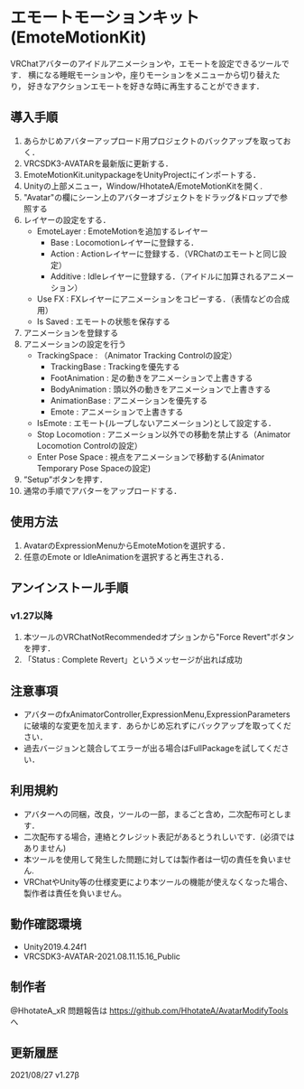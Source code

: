 # エモートモーションキット(EmoteMotionKit)

VRChatアバターのアイドルアニメーションや，エモートを設定できるツールです．
横になる睡眠モーションや，座りモーションをメニューから切り替えたり，
好きなアクションエモートを好きな時に再生することができます．

## 導入手順
1. あらかじめアバターアップロード用プロジェクトのバックアップを取っておく．
2. VRCSDK3-AVATARを最新版に更新する．
3. EmoteMotionKit.unitypackageをUnityProjectにインポートする．
4. Unityの上部メニュー，Window/HhotateA/EmoteMotionKitを開く.
5. "Avatar"の欄にシーン上のアバターオブジェクトをドラッグ&ドロップで参照する
6. レイヤーの設定をする．
    - EmoteLayer : EmoteMotionを追加するレイヤー
        - Base : Locomotionレイヤーに登録する．
        - Action : Actionレイヤーに登録する．（VRChatのエモートと同じ設定）
        - Additive : Idleレイヤーに登録する．（アイドルに加算されるアニメーション）
    - Use FX : FXレイヤーにアニメーションをコピーする．（表情などの合成用）
    - Is Saved : エモートの状態を保存する
7. アニメーションを登録する
8. アニメーションの設定を行う
    - TrackingSpace : （Animator Tracking Controlの設定）
        - TrackingBase : Trackingを優先する
        - FootAnimation : 足の動きをアニメーションで上書きする
        - BodyAnimation : 頭以外の動きをアニメーションで上書きする
        - AnimationBase : アニメーションを優先する
        - Emote : アニメーションで上書きする
    - IsEmote : エモート(ループしないアニメーション)として設定する．
    - Stop Locomotion : アニメーション以外での移動を禁止する（Animator Locomotion Controlの設定）
    - Enter Pose Space : 視点をアニメーションで移動する(Animator Temporary Pose Spaceの設定)
9. ”Setup”ボタンを押す．
10. 通常の手順でアバターをアップロードする．

## 使用方法
1. AvatarのExpressionMenuからEmoteMotionを選択する．
2. 任意のEmote or IdleAnimationを選択すると再生される．

## アンインストール手順
### v1.27以降
 1. 本ツールのVRChatNotRecommendedオプションから"Force Revert"ボタンを押す．
 2. 「Status : Complete Revert」というメッセージが出れば成功

## 注意事項
- アバターのfxAnimatorController,ExpressionMenu,ExpressionParametersに破壊的な変更を加えます．あらかじめ忘れずにバックアップを取ってください．
- 過去バージョンと競合してエラーが出る場合はFullPackageを試してください．

## 利用規約
- アバターへの同梱，改良，ツールの一部，まるごと含め，二次配布可とします．
- 二次配布する場合，連絡とクレジット表記があるとうれしいです．(必須ではありません)
- 本ツールを使用して発生した問題に対しては製作者は一切の責任を負いません.
- VRChatやUnity等の仕様変更により本ツールの機能が使えなくなった場合、製作者は責任を負いません。

## 動作確認環境
- Unity2019.4.24f1
- VRCSDK3-AVATAR-2021.08.11.15.16_Public

## 制作者
@HhotateA_xR
問題報告は https://github.com/HhotateA/AvatarModifyTools へ

## 更新履歴
2021/08/27 v1.27β